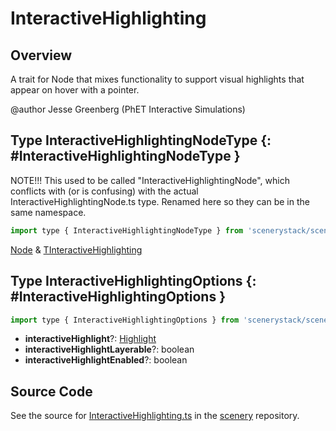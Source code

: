 # InteractiveHighlighting

## Overview

A trait for Node that mixes functionality to support visual highlights that appear on hover with a pointer.

@author Jesse Greenberg (PhET Interactive Simulations)

## Type InteractiveHighlightingNodeType {: #InteractiveHighlightingNodeType }


NOTE!!! This used to be called "InteractiveHighlightingNode", which conflicts with (or is confusing) with the actual
InteractiveHighlightingNode.ts type. Renamed here so they can be in the same namespace.

```js
import type { InteractiveHighlightingNodeType } from 'scenerystack/scenery';
```


[Node](../scenery/Node.md) &amp; [TInteractiveHighlighting](../scenery/InteractiveHighlighting.md#TInteractiveHighlighting)



## Type InteractiveHighlightingOptions {: #InteractiveHighlightingOptions }


```js
import type { InteractiveHighlightingOptions } from 'scenerystack/scenery';
```


- **interactiveHighlight**?: [Highlight](../scenery/HighlightOverlay.md#Highlight)
- **interactiveHighlightLayerable**?: <span style="color: hsla(calc(var(--md-hue) + 180deg),80%,40%,1);">boolean</span>
- **interactiveHighlightEnabled**?: <span style="color: hsla(calc(var(--md-hue) + 180deg),80%,40%,1);">boolean</span>




## Source Code

See the source for [InteractiveHighlighting.ts](https://github.com/phetsims/scenery/blob/main/js/accessibility/voicing/InteractiveHighlighting.ts) in the [scenery](https://github.com/phetsims/scenery) repository.
